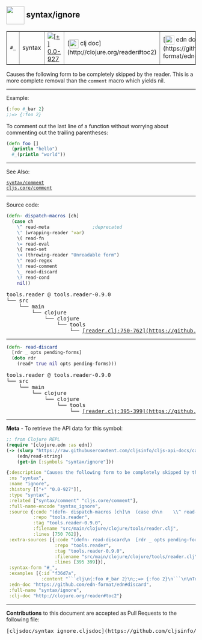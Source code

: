 ## <img width="48px" valign="middle" src="http://i.imgur.com/Hi20huC.png"> syntax/ignore

 <table border="1">
<tr>
<td><samp>#_</samp></td>
<td>syntax</td>
<td><a href="https://github.com/cljsinfo/cljs-api-docs/tree/0.0-927"><img valign="middle" alt="[+] 0.0-927" src="https://img.shields.io/badge/+-0.0--927-lightgrey.svg"></a> </td>
<td>
[<img height="24px" valign="middle" src="http://i.imgur.com/1GjPKvB.png"> clj doc](http://clojure.org/reader#toc2)
</td>
<td>
[<img height="24px" valign="middle" src="http://i.imgur.com/I8uNXHv.png"> edn doc](https://github.com/edn-format/edn#discard)
</td>
</tr>
</table>


Causes the following form to be completely skipped by the reader.  This is a
more complete removal than the `comment` macro which yields nil.

---

Example:

```clj
{:foo #_bar 2}
;;=> {:foo 2}
```

To comment out the last line of a function without worrying about commenting out
the trailing parentheses:

```clj
(defn foo []
  (println "hello")
  #_(println "world"))
```

---

See Also:

[`syntax/comment`](syntax_comment.md)<br>
[`cljs.core/comment`](cljs.core_comment.md)<br>

---


Source code:

```clj
(defn- dispatch-macros [ch]
  (case ch
    \^ read-meta                ;deprecated
    \' (wrapping-reader 'var)
    \( read-fn
    \= read-eval
    \{ read-set
    \< (throwing-reader "Unreadable form")
    \" read-regex
    \! read-comment
    \_ read-discard
    \? read-cond
    nil))
```

 <pre>
tools.reader @ tools.reader-0.9.0
└── src
    └── main
        └── clojure
            └── clojure
                └── tools
                    └── <ins>[reader.clj:750-762](https://github.com/clojure/tools.reader/blob/tools.reader-0.9.0/src/main/clojure/clojure/tools/reader.clj#L750-L762)</ins>
</pre>


---

```clj
(defn- read-discard
  [rdr _ opts pending-forms]
  (doto rdr
    (read* true nil opts pending-forms)))
```

 <pre>
tools.reader @ tools.reader-0.9.0
└── src
    └── main
        └── clojure
            └── clojure
                └── tools
                    └── <ins>[reader.clj:395-399](https://github.com/clojure/tools.reader/blob/tools.reader-0.9.0/src/main/clojure/clojure/tools/reader.clj#L395-L399)</ins>
</pre>

---

__Meta__ - To retrieve the API data for this symbol:

```clj
;; from Clojure REPL
(require '[clojure.edn :as edn])
(-> (slurp "https://raw.githubusercontent.com/cljsinfo/cljs-api-docs/catalog/cljs-api.edn")
    (edn/read-string)
    (get-in [:symbols "syntax/ignore"]))
```

```clj
{:description "Causes the following form to be completely skipped by the reader.  This is a\nmore complete removal than the `comment` macro which yields nil.",
 :ns "syntax",
 :name "ignore",
 :history [["+" "0.0-927"]],
 :type "syntax",
 :related ["syntax/comment" "cljs.core/comment"],
 :full-name-encode "syntax_ignore",
 :source {:code "(defn- dispatch-macros [ch]\n  (case ch\n    \\^ read-meta                ;deprecated\n    \\' (wrapping-reader 'var)\n    \\( read-fn\n    \\= read-eval\n    \\{ read-set\n    \\< (throwing-reader \"Unreadable form\")\n    \\\" read-regex\n    \\! read-comment\n    \\_ read-discard\n    \\? read-cond\n    nil))",
          :repo "tools.reader",
          :tag "tools.reader-0.9.0",
          :filename "src/main/clojure/clojure/tools/reader.clj",
          :lines [750 762]},
 :extra-sources [{:code "(defn- read-discard\n  [rdr _ opts pending-forms]\n  (doto rdr\n    (read* true nil opts pending-forms)))",
                  :repo "tools.reader",
                  :tag "tools.reader-0.9.0",
                  :filename "src/main/clojure/clojure/tools/reader.clj",
                  :lines [395 399]}],
 :syntax-form "#_",
 :examples [{:id "f36d7a",
             :content "```clj\n{:foo #_bar 2}\n;;=> {:foo 2}\n```\n\nTo comment out the last line of a function without worrying about commenting out\nthe trailing parentheses:\n\n```clj\n(defn foo []\n  (println \"hello\")\n  #_(println \"world\"))\n```"}],
 :edn-doc "https://github.com/edn-format/edn#discard",
 :full-name "syntax/ignore",
 :clj-doc "http://clojure.org/reader#toc2"}

```

---

__Contributions__ to this document are accepted as Pull Requests to the following file:

 <pre>
[cljsdoc/syntax_ignore.cljsdoc](https://github.com/cljsinfo/cljs-api-docs/blob/master/cljsdoc/syntax_ignore.cljsdoc)
</pre>


